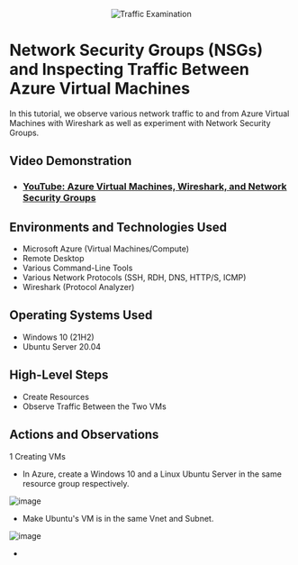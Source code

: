 <p align="center">
<img src="https://i.imgur.com/Ua7udoS.png" alt="Traffic Examination"/>
</p>

<h1>Network Security Groups (NSGs) and Inspecting Traffic Between Azure Virtual Machines</h1>
In this tutorial, we observe various network traffic to and from Azure Virtual Machines with Wireshark as well as experiment with Network Security Groups. <br />


<h2>Video Demonstration</h2>

- ### [YouTube: Azure Virtual Machines, Wireshark, and Network Security Groups](https://www.youtube.com)

<h2>Environments and Technologies Used</h2>

- Microsoft Azure (Virtual Machines/Compute)
- Remote Desktop
- Various Command-Line Tools
- Various Network Protocols (SSH, RDH, DNS, HTTP/S, ICMP)
- Wireshark (Protocol Analyzer)

<h2>Operating Systems Used </h2>

- Windows 10 (21H2)
- Ubuntu Server 20.04

<h2>High-Level Steps</h2>

- Create Resources
- Observe Traffic Between the Two VMs

<h2>Actions and Observations</h2>

1 Creating VMs
- In Azure, create a Windows 10 and a Linux Ubuntu Server in the same resource group respectively.

![image](https://github.com/cardosoguisilva/azure-network-protocols/assets/157248613/149c0a2f-d7b2-4c9b-891f-5df14ed0385d)

- Make Ubuntu's VM is in the same Vnet and Subnet.

![image](https://github.com/cardosoguisilva/azure-network-protocols/assets/157248613/a3df6377-409b-4233-bfd2-f60fef43e989)



-
